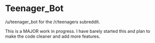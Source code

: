 Teenager_Bot
============

/u/teenager_bot for the /r/teenagers subreddit.

This is a MAJOR work in progress. I have barely started this and plan to make the code cleaner and add more features. 
